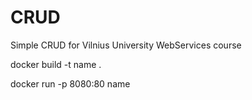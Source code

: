 # CRUD
Simple CRUD for Vilnius University WebServices course

docker build -t name .

docker run -p 8080:80 name
